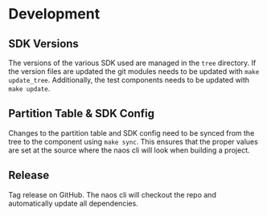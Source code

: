 # Development

## SDK Versions

The versions of the various SDK used are managed in the `tree` directory. If the version files are updated the git modules needs to be updated with `make update_tree`. Additionally, the test components needs to be updated with `make update`.

## Partition Table & SDK Config

Changes to the partition table and SDK config need to be synced from the tree to the component using `make sync`. This ensures that the proper values are set at the source where the naos cli will look when building a project.

## Release

Tag release on GitHub. The naos cli will checkout the repo and automatically update all dependencies.
